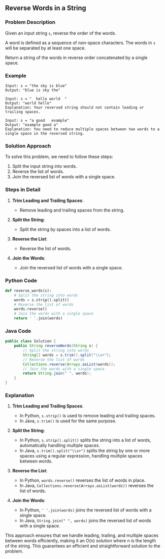 ## Reverse Words in a String

### Problem Description
Given an input string `s`, reverse the order of the words.

A word is defined as a sequence of non-space characters. The words in `s` will be separated by at least one space.

Return a string of the words in reverse order concatenated by a single space.

### Example
```
Input: s = "the sky is blue"
Output: "blue is sky the"
```
```
Input: s = "  hello world  "
Output: "world hello"
Explanation: Your reversed string should not contain leading or trailing spaces.
```
```
Input: s = "a good   example"
Output: "example good a"
Explanation: You need to reduce multiple spaces between two words to a single space in the reversed string.
```

### Solution Approach
To solve this problem, we need to follow these steps:
1. Split the input string into words.
2. Reverse the list of words.
3. Join the reversed list of words with a single space.

### Steps in Detail

1. **Trim Leading and Trailing Spaces**:
   - Remove leading and trailing spaces from the string.

2. **Split the String**:
   - Split the string by spaces into a list of words.

3. **Reverse the List**:
   - Reverse the list of words.

4. **Join the Words**:
   - Join the reversed list of words with a single space.

### Python Code
```python
def reverse_words(s):
    # Split the string into words
    words = s.strip().split()
    # Reverse the list of words
    words.reverse()
    # Join the words with a single space
    return ' '.join(words)
```

### Java Code
```java
public class Solution {
    public String reverseWords(String s) {
        // Split the string into words
        String[] words = s.trim().split("\\s+");
        // Reverse the list of words
        Collections.reverse(Arrays.asList(words));
        // Join the words with a single space
        return String.join(" ", words);
    }
}
```

### Explanation

1. **Trim Leading and Trailing Spaces**:
   - In Python, `s.strip()` is used to remove leading and trailing spaces.
   - In Java, `s.trim()` is used for the same purpose.

2. **Split the String**:
   - In Python, `s.strip().split()` splits the string into a list of words, automatically handling multiple spaces.
   - In Java, `s.trim().split("\\s+")` splits the string by one or more spaces using a regular expression, handling multiple spaces between words.

3. **Reverse the List**:
   - In Python, `words.reverse()` reverses the list of words in place.
   - In Java, `Collections.reverse(Arrays.asList(words))` reverses the list of words.

4. **Join the Words**:
   - In Python, `' '.join(words)` joins the reversed list of words with a single space.
   - In Java, `String.join(" ", words)` joins the reversed list of words with a single space.

This approach ensures that we handle leading, trailing, and multiple spaces between words efficiently, making it an O(n) solution where n is the length of the string. This guarantees an efficient and straightforward solution to the problem.